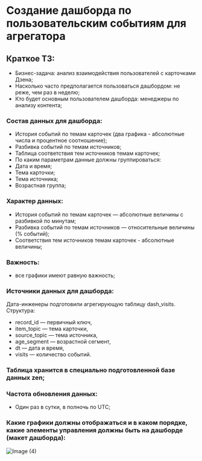 # Создание дашборда по пользовательским событиям для агрегатора



## Краткое ТЗ:
- Бизнес-задача: анализ взаимодействия пользователей с карточками Дзена;
- Насколько часто предполагается пользоваться дашбордом: не реже, чем раз в неделю;
- Кто будет основным пользователем дашборда: менеджеры по анализу контента;
### Состав данных для дашборда:
- История событий по темам карточек (два графика - абсолютные числа и процентное соотношение);
- Разбивка событий по темам источников;
- Таблица соответствия тем источников темам карточек;
- По каким параметрам данные должны группироваться:
- Дата и время;
- Тема карточки;
- Тема источника;
- Возрастная группа;
### Характер данных:
- История событий по темам карточек — абсолютные величины с разбивкой по минутам;
- Разбивка событий по темам источников — относительные величины (% событий);
- Соответствия тем источников темам карточек - абсолютные величины;
### Важность: 
- все графики имеют равную важность;
### Источники данных для дашборда: 
Дата-инженеры подготовили агрегирующую таблицу dash_visits. Структура:
- record_id — первичный ключ,
- item_topic — тема карточки,
- source_topic — тема источника,
- age_segment — возрастной сегмент,
- dt — дата и время,
- visits — количество событий.
### Таблица хранится в специально подготовленной базе данных zen;
### Частота обновления данных: 
- Один раз в сутки, в полночь по UTC;
### Какие графики должны отображаться и в каком порядке, какие элементы управления должны быть на дашборде (макет дашборда):
![Image (4)](https://pictures.s3.yandex.net/resources/Untitled_-_2020-07-06T160925.436_1594041010.png)
